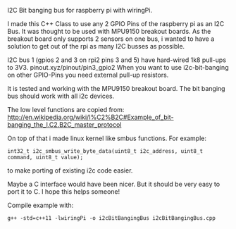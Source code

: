 I2C Bit banging bus for raspberry pi with wiringPi. 

I made this C++ Class to use any 2 GPIO Pins of the raspberry pi as an I2C Bus. It was thought to be used with MPU9150 breakout boards. As the breakout board only supports 2 sensors on one bus, i wanted to have a solution to get out of the rpi as many I2C busses as possible.

I2C bus 1 (gpios 2 and 3 on rpi2 pins 3 and 5) have hard-wired 1k8 pull-ups to 3V3. pinout.xyz/pinout/pin3_gpio2 When you want to use i2c-bit-banging on other GPIO-Pins you need external pull-up resistors.

It is tested and working with the MPU9150 breakout board. The bit banging bus should work with all i2c devices.

The low level functions are copied from:
http://en.wikipedia.org/wiki/I%C2%B2C#Example_of_bit-banging_the_I.C2.B2C_master_protocol

On top of that i made linux kernel like smbus functions. For example:

`int32_t i2c_smbus_write_byte_data(uint8_t i2c_address, uint8_t command, uint8_t value);`

to make porting of existing i2c code easier.

Maybe a C interface would have been nicer. But it should be very easy to port it to C. I hope this helps someone!

Compile example with:

`g++ -std=c++11 -lwiringPi -o i2cBitBangingBus i2cBitBangingBus.cpp`
